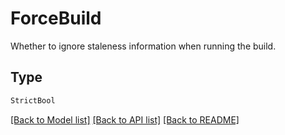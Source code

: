 # ForceBuild

Whether to ignore staleness information when running the build.

## Type
```python
StrictBool
```


[[Back to Model list]](../../README.md#models-v2-link) [[Back to API list]](../../README.md#documentation-for-api-endpoints) [[Back to README]](../../README.md)
